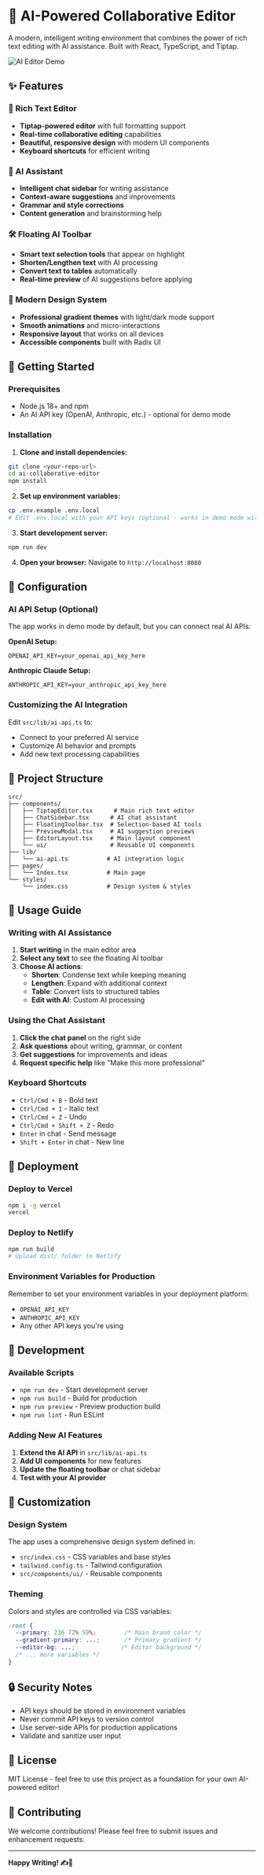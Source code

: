 # 🤖 AI-Powered Collaborative Editor

A modern, intelligent writing environment that combines the power of rich text editing with AI assistance. Built with React, TypeScript, and Tiptap.

![AI Editor Demo](https://via.placeholder.com/800x400/6366F1/FFFFFF?text=AI+Editor+Demo)

## ✨ Features

### 📝 Rich Text Editor
- **Tiptap-powered editor** with full formatting support
- **Real-time collaborative editing** capabilities
- **Beautiful, responsive design** with modern UI components
- **Keyboard shortcuts** for efficient writing

### 🧠 AI Assistant
- **Intelligent chat sidebar** for writing assistance
- **Context-aware suggestions** and improvements
- **Grammar and style corrections**
- **Content generation** and brainstorming help

### 🛠️ Floating AI Toolbar
- **Smart text selection tools** that appear on highlight
- **Shorten/Lengthen text** with AI processing
- **Convert text to tables** automatically
- **Real-time preview** of AI suggestions before applying

### 🎨 Modern Design System
- **Professional gradient themes** with light/dark mode support
- **Smooth animations** and micro-interactions
- **Responsive layout** that works on all devices
- **Accessible components** built with Radix UI

## 🚀 Getting Started

### Prerequisites
- Node.js 18+ and npm
- An AI API key (OpenAI, Anthropic, etc.) - optional for demo mode

### Installation

1. **Clone and install dependencies:**
```bash
git clone <your-repo-url>
cd ai-collaborative-editor
npm install
```

2. **Set up environment variables:**
```bash
cp .env.example .env.local
# Edit .env.local with your API keys (optional - works in demo mode without)
```

3. **Start development server:**
```bash
npm run dev
```

4. **Open your browser:**
Navigate to `http://localhost:8080`

## 🔧 Configuration

### AI API Setup (Optional)

The app works in demo mode by default, but you can connect real AI APIs:

**OpenAI Setup:**
```env
OPENAI_API_KEY=your_openai_api_key_here
```

**Anthropic Claude Setup:**
```env
ANTHROPIC_API_KEY=your_anthropic_api_key_here
```

### Customizing the AI Integration

Edit `src/lib/ai-api.ts` to:
- Connect to your preferred AI service
- Customize AI behavior and prompts
- Add new text processing capabilities

## 📁 Project Structure

```
src/
├── components/
│   ├── TiptapEditor.tsx      # Main rich text editor
│   ├── ChatSidebar.tsx      # AI chat assistant
│   ├── FloatingToolbar.tsx  # Selection-based AI tools
│   ├── PreviewModal.tsx     # AI suggestion previews
│   ├── EditorLayout.tsx     # Main layout component
│   └── ui/                  # Reusable UI components
├── lib/
│   └── ai-api.ts           # AI integration logic
├── pages/
│   └── Index.tsx           # Main page
└── styles/
    └── index.css           # Design system & styles
```

## 🎯 Usage Guide

### Writing with AI Assistance

1. **Start writing** in the main editor area
2. **Select any text** to see the floating AI toolbar
3. **Choose AI actions**:
   - **Shorten**: Condense text while keeping meaning
   - **Lengthen**: Expand with additional context
   - **Table**: Convert lists to structured tables
   - **Edit with AI**: Custom AI processing

### Using the Chat Assistant

1. **Click the chat panel** on the right side
2. **Ask questions** about writing, grammar, or content
3. **Get suggestions** for improvements and ideas
4. **Request specific help** like "Make this more professional"

### Keyboard Shortcuts

- `Ctrl/Cmd + B` - Bold text
- `Ctrl/Cmd + I` - Italic text
- `Ctrl/Cmd + Z` - Undo
- `Ctrl/Cmd + Shift + Z` - Redo
- `Enter` in chat - Send message
- `Shift + Enter` in chat - New line

## 🚢 Deployment

### Deploy to Vercel
```bash
npm i -g vercel
vercel
```

### Deploy to Netlify
```bash
npm run build
# Upload dist/ folder to Netlify
```

### Environment Variables for Production

Remember to set your environment variables in your deployment platform:
- `OPENAI_API_KEY`
- `ANTHROPIC_API_KEY`
- Any other API keys you're using

## 🧪 Development

### Available Scripts

- `npm run dev` - Start development server
- `npm run build` - Build for production
- `npm run preview` - Preview production build
- `npm run lint` - Run ESLint

### Adding New AI Features

1. **Extend the AI API** in `src/lib/ai-api.ts`
2. **Add UI components** for new features
3. **Update the floating toolbar** or chat sidebar
4. **Test with your AI provider**

## 🎨 Customization

### Design System

The app uses a comprehensive design system defined in:
- `src/index.css` - CSS variables and base styles  
- `tailwind.config.ts` - Tailwind configuration
- `src/components/ui/` - Reusable components

### Theming

Colors and styles are controlled via CSS variables:
```css
:root {
  --primary: 236 72% 59%;        /* Main brand color */
  --gradient-primary: ...;       /* Primary gradient */
  --editor-bg: ...;             /* Editor background */
  /* ... more variables */
}
```

## 🔒 Security Notes

- API keys should be stored in environment variables
- Never commit API keys to version control
- Use server-side APIs for production applications
- Validate and sanitize user input

## 📝 License

MIT License - feel free to use this project as a foundation for your own AI-powered editor!

## 🤝 Contributing

We welcome contributions! Please feel free to submit issues and enhancement requests.

---

**Happy Writing! ✍️🤖**